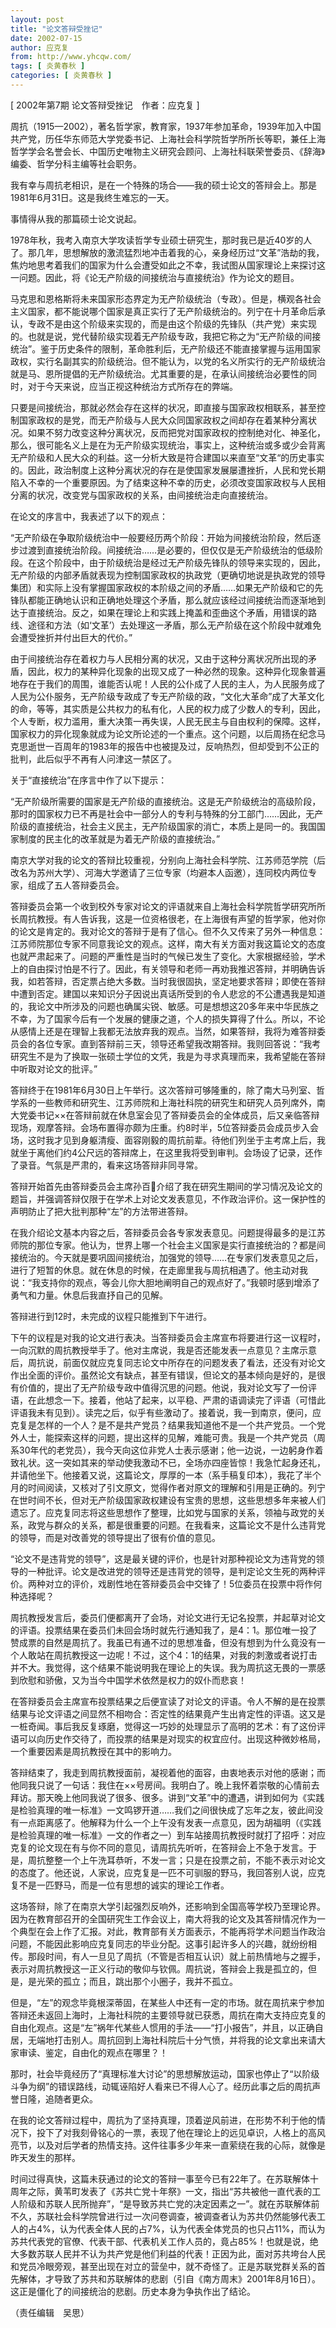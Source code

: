 ```yaml
---
layout: post
title: "论文答辩受挫记"
date: 2002-07-15
author: 应克复
from: http://www.yhcqw.com/
tags: [ 炎黄春秋 ]
categories: [ 炎黄春秋 ]
---
```



[ 2002年第7期 论文答辩受挫记　作者：应克复 ]


周抗（1915—2002），著名哲学家，教育家，1937年参加革命，1939年加入中国共产党，历任华东师范大学党委书记、上海社会科学院哲学所所长等职，兼任上海哲学学会名誉会长、中国历史唯物主义研究会顾问、上海社科联荣誉委员、《辞海》编委、哲学分科主编等社会职务。

我有幸与周抗老相识，是在一个特殊的场合——我的硕士论文的答辩会上。那是1981年6月31日。这是我终生难忘的一天。

事情得从我的那篇硕士论文说起。


1978年秋，我考入南京大学攻读哲学专业硕士研究生，那时我已是近40岁的人了。那几年，思想解放的激流猛烈地冲击着我的心，亲身经历过“文革”浩劫的我，焦灼地思考着我们的国家为什么会遭受如此之不幸，我试图从国家理论上来探讨这一问题。因此，将《论无产阶级的间接统治与直接统治》作为论文的题目。


马克思和恩格斯将未来国家形态界定为无产阶级统治（专政）。但是，横观各社会主义国家，都不能说哪个国家是真正实行了无产阶级统治的。列宁在十月革命后承认，专政不是由这个阶级来实现的，而是由这个阶级的先锋队（共产党）来实现的。也就是说，党代替阶级实现着无产阶级专政，我把它称之为“无产阶级的间接统治”。鉴于历史条件的限制，革命胜利后，无产阶级还不能直接掌握与运用国家政权，实行名副其实的阶级统治。但不能认为，以党的名义所实行的无产阶级统治就是马、恩所提倡的无产阶级统治。尤其重要的是，在承认间接统治必要性的同时，对于今天来说，应当正视这种统治方式所存在的弊端。


只要是间接统治，那就必然会存在这样的状况，即直接与国家政权相联系，甚至控制国家政权的是党，而无产阶级与人民大众同国家政权之间却存在着某种分离状况。如果不努力改变这种分离状况，反而把党对国家政权的控制绝对化、神圣化，那么，很可能名义上是在为无产阶级实现统治，事实上，这种统治或多或少会背离无产阶级和人民大众的利益。这一分析大致是符合建国以来直至“文革“的历史事实的。因此，政治制度上这种分离状况的存在是使国家发展屡遭挫折，人民和党长期陷入不幸的一个重要原因。为了结束这种不幸的历史，必须改变国家政权与人民相分离的状况，改变党与国家政权的关系，由间接统治走向直接统治。

在论文的序言中，我表述了以下的观点：


“无产阶级在争取阶级统治中一般要经历两个阶段：开始为间接统治阶段，然后逐步过渡到直接统治阶段。间接统治……是必要的，但仅仅是无产阶级统治的低级阶段。在这个阶段中，由于阶级统治是经过无产阶级先锋队的领导来实现的，因此，无产阶级的内部矛盾就表现为控制国家政权的执政党（更确切地说是执政党的领导集团）和实际上没有掌握国家政权的本阶级之间的矛盾……如果无产阶级和它的先锋队都能正确地认识和正确地处理这个矛盾，那么就应该经过间接统治而逐渐地到达于直接统治。反之，如果在理论上和实践上掩盖和歪曲这个矛盾，用错误的路线、途径和方法（如‘文革’）去处理这一矛盾，那么无产阶级在这个阶段中就难免会遭受挫折并付出巨大的代价。”


由于间接统治存在着权力与人民相分离的状况，又由于这种分离状况所出现的矛盾，因此，权力的某种异化现象的出现又成了一种必然的现象。这种异化现象普遍地存在于我们的周围，谁能否认呢！人民的公仆成了人民的主人，为人民服务成了人民为公仆服务，无产阶级专政成了专无产阶级的政，“文化大革命”成了大革文化的命，等等，其实质是公共权力的私有化，人民的权力成了少数人的专利，因此，个人专断，权力滥用，重大决策一再失误，人民无民主与自由权利的保障。这样，国家权力的异化现象就成为论文所论述的一个重点。这个问题，以后周扬在纪念马克思逝世一百周年的1983年的报告中也被提及过，反响热烈，但却受到不公正的批判，此后似乎不再有人问津这一禁区了。

关于“直接统治”在序言中作了以下提示：


“无产阶级所需要的国家是无产阶级的直接统治。这是无产阶级统治的高级阶段，那时的国家权力已不再是社会中一部分人的专利与特殊的分工部门……因此，无产阶级的直接统治，社会主义民主，无产阶级国家的消亡，本质上是同一的。我国国家制度的民主化的改革就是为着无产阶级的直接统治。”


南京大学对我的论文的答辩比较重视，分别向上海社会科学院、江苏师范学院（后改名为苏州大学）、河海大学邀请了三位专家（均避本人函邀），连同校内两位专家，组成了五人答辩委员会。


答辩委员会第一个收到校外专家对论文的评语就来自上海社会科学院哲学研究所所长周抗教授。有人告诉我，这是一位资格很老，在上海很有声望的哲学家，他对你的论文是肯定的。我对论文的答辩于是有了信心。但不久又传来了另外一种信息：江苏师院那位专家不同意我论文的观点。这样，南大有关方面对我这篇论文的态度也就严肃起来了。问题的严重性是当时的气候已发生了变化。大家根据经验，学术上的自由探讨怕是不行了。因此，有关领导和老师一再劝我推迟答辩，并明确告诉我，如若答辩，否定票占绝大多数。当时我很固执，坚定地要求答辩；即使在答辩中遭到否定。建国以来知识分子因说出真话所受到的令人悲忿的不公遭遇我是知道的，我论文中所涉及的问题也确属尖锐、敏感。可是想想这20多年来中华民族之不幸，为了国家今后有一个发展的健康之道，个人的损失算得了什么。所以，不论从感情上还是在理智上我都无法放弃我的观点。当然，如果答辩，我将为难答辩委员会的各位专家。直到答辩前三天，领导还希望我改期答辩。我则回答说：“我考研究生不是为了换取一张硕士学位的文凭，我是为寻求真理而来，我希望能在答辩中听取对论文的批评。”


答辩终于在1981年6月30日上午举行。这次答辩可够隆重的，除了南大马列室、哲学系的一些教师和研究生、江苏师院和上海社科院的研究生和研究人员列席外，南大党委书记××在答辩前就在休息室会见了答辩委员会的全体成员，后又亲临答辩现场，观摩答辩。会场布置得亦颇为庄重。约8时半，5位答辩委员会成员步入会场，这时我才见到身躯清瘦、面容刚毅的周抗前辈。待他们列坐于主考席上后，我就坐于离他们约4公尺远的答辩席上，在这里我将受到审判。会场设了记录，还作了录音。气氛是严肃的，看来这场答辩非同寻常。


答辩开始首先由答辩委员会主席孙百介绍了我在研究生期间的学习情况及论文的题旨，并强调答辩仅限于在学术上对论文发表意见，不作政治评价。这一保护性的声明防止了把大批判那种“左”的方法带进答辩。


在我介绍论文基本内容之后，答辩委员会各专家发表意见。问题提得最多的是江苏师院的那位专家。他认为，世界上哪一个社会主义国家是实行直接统治的？都是间接统治的。今天就是要巩固间接统治，加强党的领导……在专家们发表意见之后，进行了短暂的休息。就在休息的时候，在走廊里我与周抗相遇了。他主动对我说：“我支持你的观点，等会儿你大胆地阐明自己的观点好了。”我顿时感到增添了勇气和力量。休息后我直抒自己的见解。

答辩进行到12时，未完成的议程只能推到下午进行。


下午的议程是对我的论文进行表决。当答辩委员会主席宣布将要进行这一议程时，一向沉默的周抗教授举手了。他对主席说，我是否还能发表一点意见？主席示意后，周抗说，前面仅就应克复同志论文中所存在的问题发表了看法，还没有对论文作出全面的评价。虽然论文有缺点，甚至有错误，但论文的基本倾向是好的，是很有价值的，提出了无产阶级专政中值得沉思的问题。他说，我对论文写了一份评语，在此想念一下。接着，他站了起来，以平稳、严肃的语调读完了评语（可惜此评语我未有见到）。读完之后，似乎有些激动了。接着说，我一到南京，便问，应克复是怎样的一个人？是不是共产党员？结果我知道他不是一个共产党员。一个党外人士，能探索这样的问题，提出这样的见解，难能可贵。我是一个共产党员（周系30年代的老党员），我今天向这位非党人士表示感谢；他一边说，一边躬身作着致礼状。这一突如其来的举动使我激动不已，全场亦四座皆惊！我急忙起身还礼，并请他坐下。他接着又说，这篇论文，厚厚的一本（系手稿复印本），我花了半个月的时间阅读，又核对了引文原文，觉得作者对原文的理解和引用是正确的。列宁在世时间不长，但对无产阶级国家政权建设有宝贵的思想，这些思想多年来被人们遗忘了。应克复同志将这些思想作了整理，比如党与国家的关系，领袖与政党的关系，政党与群众的关系，都是很重要的问题。在我看来，这篇论文不是什么违背党的领导，而是对改善党的领导提出了很有价值的意见。


“论文不是违背党的领导”，这是最关键的评价，也是针对那种视论文为违背党的领导的一种批评。论文是改进党的领导还是违背党的领导，是判定论文生死的两种评价。两种对立的评价，戏剧性地在答辩委员会中交锋了！5位委员在投票中将作何种选择呢？


周抗教授发言后，委员们便都离开了会场，对论文进行无记名投票，并起草对论文的评语。投票结果在委员们未回会场时就先行通知我了，是4：1。那位唯一投了赞成票的自然是周抗了。我虽已有通不过的思想准备，但没有想到为什么竟没有一个人敢站在周抗教授这一边呢！不过，这个4：1的结果，对我的刺激或者说打击并不大。我觉得，这个结果不能说明我在理论上的失误。我为周抗这无畏的一票感到欣慰和骄傲，又为当今中国学术依然是权力的奴仆而悲哀！


在答辩委员会主席宣布投票结果之后便宣读了对论文的评语。令人不解的是在投票结果与论文评语之间显然不相吻合：否定性的结果竟产生出肯定性的评语。这又是一桩奇闻。事后我反复琢磨，觉得这一巧妙的处理显示了高明的艺术：有了这份评语可以向历史作交待了，而投票的结果是对现实的权宜应付。出现这种微妙格局，一个重要因素是周抗教授在其中的影响力。


答辩结束了，我走到周抗教授面前，凝视着他的面容，由衷地表示对他的感谢；而他同我只说了一句话：我住在××号房间。我明白了。晚上我怀着崇敬的心情前去拜访。那天晚上他同我说了很多、很多。讲到“文革”中的遭遇，讲到如何为《实践是检验真理的唯一标准》一文鸣锣开道……我们之间很快成了忘年之友，彼此间没有一点距离感了。他解释为什么一个上午没有发表一点意见，因为胡福明（《实践是检验真理的唯一标准》一文的作者之一）到车站接周抗教授时就打了招呼：对应克复的论文现在有与你不同的意见，请周抗先听听，在答辩会上不急于发言。于是，周抗整整一个上午洗耳恭听，不发一言；只是在投票之前，不能不表示对论文的态度了。他还说，人家说，应克复是一匹不可驯服的野马，我回答别人说，应克复不是一匹野马，而是一位有思想的诚实的理论工作者。


这场答辩，除了在南京大学引起强烈反响外，还影响到全国高等学校乃至理论界。因为在教育部召开的全国研究生工作会议上，南大将我的论文及其答辩情况作为一个典型在会上作了汇报。对此，教育部有关方面表示，不能再将学术问题当作政治问题，不能因此影响应克复同志的毕业分配。这事引起许多人的兴趣，就纷纷相传。那段时间，有人一旦见了周抗（不管是否相互认识）就上前热情地与之握手，表示对周抗教授这一正义行动的敬仰与钦佩。周抗说，答辩会上我是孤立的，但是，是光荣的孤立；而且，跳出那个小圈子，我并不孤立。


但是，“左”的观念毕竟根深蒂固，在某些人中还有一定的市场。就在周抗来宁参加答辩还未返回上海时，上海社科院的主要领导就已获悉，周抗在南大支持应克复的自由化观点。这是“左”祸年代某些人惯用的手法——“打小报告”，并且，以正确自居，无端地打击别人。周抗回到上海社科院后十分气愤，并将我的论文拿出来请大家审读、鉴定，自由化的观点在哪里？！


那时，社会毕竟经历了“真理标准大讨论”的思想解放运动，国家也停止了“以阶级斗争为纲”的错误路线，动辄诬陷好人看来已不得人心了。经历此事之后的周抗声誉日隆，追随者更众。


在我的论文答辩过程中，周抗为了坚持真理，顶着逆风前进，在形势不利于他的情况下，投下了对我刻骨铭心的一票，表现了他在理论上的远见卓识，人格上的高风亮节，以及对后学者的热情支持。这件往事多少年来一直萦绕在我的心际，就像是昨天发生的那样。


时间过得真快，这篇未获通过的论文的答辩一事至今已有22年了。在苏联解体十周年之际，黄苇町发表了《苏共亡党十年祭》一文，指出“苏共被他一直代表的工人阶级和苏联人民所抛弃”，“是导致苏共亡党的决定因素之一”。就在苏联解体前不久，苏联社会科学院曾进行过一次问卷调查，被调查者认为苏共仍然能够代表工人的占4%，认为代表全体人民的占7%，认为代表全体党员的也只占11%，而认为苏共代表党的官僚、代表干部、代表机关工作人员的，竟占85%！也就是说，绝大多数苏联人民并不认为共产党是他们利益的代表！正因为此，面对苏共垮台人民和党员冷眼旁观，甚至出现在对立的营垒中，就不奇怪了。正是苏联党群关系的首先解体，才导致了苏共和苏联解体的悲剧（引自《南方周末》2001年8月16日）。这正是僵化了的间接统治的悲剧。历史本身为争执作出了结论。

（责任编辑　吴思）


